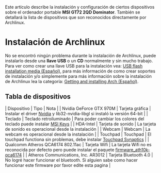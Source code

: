 Este artículo describe la instalación y configuración de ciertos dispositivos sobre el ordenador portable **MSI GT72 2QD Dominator**. También se detallará la lista de dispositivos que son reconocidos directamente por Archlinux.

# Instalación de Archlinux

No se encontró ningún problema durante la instalación de Archlinux, puede instalarlo desde una **llave USB** o un **CD** normalmente y sin mucho trabajo. Para ver como crear una llave USB para la instalación vea: [USB flash installation media (Español)](/index.php/USB_flash_installation_media_(Espa%C3%B1ol) "USB flash installation media (Español)"), para más información de como crear soportes de instalación y/o simplemente para más información sobre la instalación de Archlinux lea la categoría: [Getting and installing Arch (Español)](/index.php/Category:Getting_and_installing_Arch "Category:Getting and installing Arch").

## Tabla de dispositivos

| Dispositivo | Tipo | Nota |
| Nvidia GeForce GTX 970M | Tarjeta gráfica | Instalar el driver [Nvidia](/index.php/NVIDIA "NVIDIA") y lib32-nvidia-libgl si instaló la versión 64-bit |
| Teclado | Teclado retroiluminado | Para poder cambiar los colores del teclado puede instalar [MSI Keys](https://github.com/markrileybot/python-msikeys#Python) |
| HDA-Intel | Tarjeta de sonido | La tarjeta de sonido es operacional desde la instalación |
| Webcam | Webcam | La webcam es operacional desde la instalación |
| Touchpad | Touchpad | El touchpad functiona sin problemas, debe instalar [Touchpad Synaptics](/index.php/Touchpad_Synaptics "Touchpad Synaptics") |
| Qualcomm Atheros QCA6174 802.11ac | Tarjeta Wifi | La tarjeta Wifi no es reconocida por defecto pero puede instalar el paquete [firmware_ath10k-qca6174](https://aur.archlinux.org/packages/firmware_ath10k-qca6174/) |
| Atheros Communications, Inc. AR3012 | Tarjeta Bluetooth 4.0 | No logré hacer funcionar el bluetooth. Si alguien sabe como hacer funcionar este firmware por favor edite esta pagina |